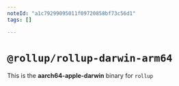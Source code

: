 ```yaml
---
noteId: "a1c79299095011f09720858bf73c56d1"
tags: []

---
```


# `@rollup/rollup-darwin-arm64`

This is the **aarch64-apple-darwin** binary for `rollup`
